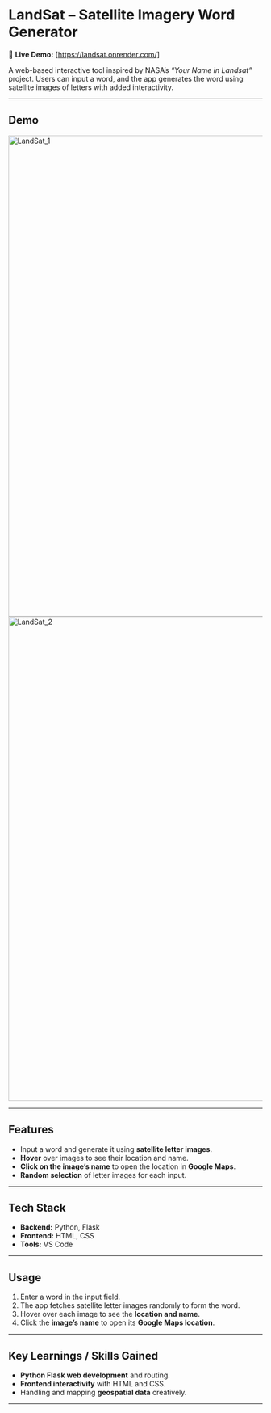 
# **LandSat – Satellite Imagery Word Generator**

🔗 **Live Demo:** [https://landsat.onrender.com/]

A web-based interactive tool inspired by NASA’s *“Your Name in Landsat”* project. Users can input a word, and the app generates the word using satellite images of letters with added interactivity.

---

## **Demo**

<img width="1875" height="952" alt="LandSat_1" src="https://github.com/user-attachments/assets/03d392c4-8fd8-4011-b08d-3928a64a9c60" />

<img width="1876" height="959" alt="LandSat_2" src="https://github.com/user-attachments/assets/07fe50c7-dbbb-4e69-881f-5f02620eb505" />

---

## **Features**

* Input a word and generate it using **satellite letter images**.
* **Hover** over images to see their location and name.
* **Click on the image’s name** to open the location in **Google Maps**.
* **Random selection** of letter images for each input.

---

## **Tech Stack**

* **Backend:** Python, Flask
* **Frontend:** HTML, CSS
* **Tools:** VS Code

---

## **Usage**

1. Enter a word in the input field.
2. The app fetches satellite letter images randomly to form the word.
3. Hover over each image to see the **location and name**.
4. Click the **image’s name** to open its **Google Maps location**.

---

## **Key Learnings / Skills Gained**

* **Python Flask web development** and routing.
* **Frontend interactivity** with HTML and CSS.
* Handling and mapping **geospatial data** creatively.

---
